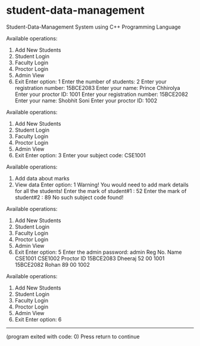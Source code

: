 # student-data-management
Student-Data-Management System using C++ Programming Language

Available operations: 
1. Add New Students
2. Student Login
3. Faculty Login
4. Proctor Login
5. Admin View
6. Exit
Enter option: 1
Enter the number of students: 2
Enter your registration number: 15BCE2083
Enter your name: Prince Chhirolya
Enter your proctor ID: 1001
Enter your registration number: 15BCE2082
Enter your name: Shobhit Soni
Enter your proctor ID: 1002

Available operations: 
1. Add New Students
2. Student Login
3. Faculty Login
4. Proctor Login
5. Admin View
6. Exit
Enter option: 3
Enter your subject code: CSE1001

Available operations: 
1. Add data about marks
2. View data
Enter option: 1
Warning! You would need to add mark details for all the students!
Enter the mark of student#1 : 52
Enter the mark of student#2 : 89
No such subject code found!

Available operations: 
1. Add New Students
2. Student Login
3. Faculty Login
4. Proctor Login
5. Admin View
6. Exit
Enter option: 5
Enter the admin password: admin
Reg No.           Name    CSE1001    CSE1002    Proctor ID
15BCE2083    Dheeraj    52    00    1001
15BCE2082    Rohan    89    00    1002

Available operations: 
1. Add New Students
2. Student Login
3. Faculty Login
4. Proctor Login
5. Admin View
6. Exit
Enter option: 6 


------------------
(program exited with code: 0)
Press return to continue
